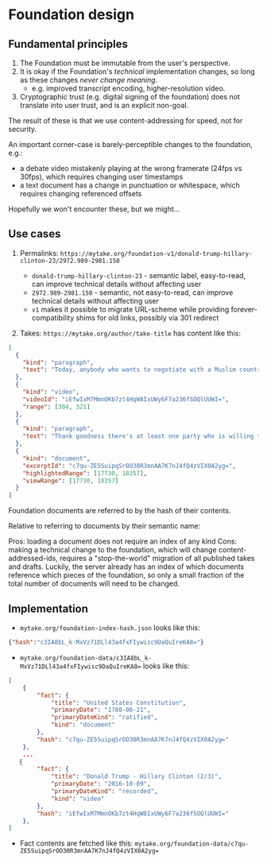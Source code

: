 # Foundation design

## Fundamental principles

1. The Foundation must be immutable from the user's perspective.
2. It is okay if the Foundation's *technical* implementation changes, so long as these changes *never change meaning*.
    - e.g. improved transcript encoding, higher-resolution video.
3. Cryptographic trust (e.g. digital signing of the foundation) does not translate into user trust, and is an explicit non-goal.

The result of these is that we use content-addressing for speed, not for security.

An important corner-case is barely-perceptible changes to the foundation, e.g.:

- a debate video mistakenly playing at the wrong framerate (24fps vs 30fps), which requires changing user timestamps
- a text document has a change in punctuation or whitespace, which requires changing referenced offsets

Hopefully we won't encounter these, but we might...

## Use cases

1. Permalinks: `https://mytake.org/foundation-v1/donald-trump-hillary-clinton-23/2972.989-2981.150`
    + `donald-trump-hillary-clinton-23` - semantic label, easy-to-read, can improve technical details without affecting user
    + `2972.989-2981.150` - semantic, not easy-to-read, can improve technical details without affecting user
    + `v1` makes it possible to migrate URL-scheme while providing forever-compatibility shims for old links, possibly via 301 redirect

2. Takes: `https://mytake.org/author/take-title` has content like this:

```json
[
  {
    "kind": "paragraph",
    "text": "Today, anybody who wants to negotiate with a Muslim country is \u201cweak\u201d."
  },
  {
    "kind": "video",
    "videoId": "iEfwIxM7MmnOKb7zt4HqW8IxUWy6F7a236fSOQlUUWI=",
    "range": [304, 321]
  },
  {
    "kind": "paragraph",
    "text": "Thank goodness there's at least one party who is willing to give peace a chance!"
  },
  {
    "kind": "document",
    "excerptId": "c7qu-ZE5SuipqSrOO30R3mnAA7K7nJ4fQ4zVIX0A2yg=",
    "highlightedRange": [17730, 18357],
    "viewRange": [17730, 18357]
  }
]
```

Foundation documents are referred to by the hash of their contents.

Relative to referring to documents by their semantic name:

Pros: loading a document does not require an index of any kind
Cons: making a technical change to the foundation, which will change content-addressed-ids, requires a "stop-the-world" migration of all published takes and drafts.  Luckily, the server already has an index of which documents reference which pieces of the foundation, so only a small fraction of the total number of documents will need to be changed.

## Implementation

- `mytake.org/foundation-index-hash.json` looks like this:

```json
{"hash":"c3IA8bL_k-MxVz71DLl43a4fxFIywisc9DaQuIreKA8="}
```

- `mytake.org/foundation-data/c3IA8bL_k-MxVz71DLl43a4fxFIywisc9DaQuIreKA8=` looks like this:

```json
[
    {
        "fact": {
            "title": "United States Constitution",
            "primaryDate": "1788-06-21",
            "primaryDateKind": "ratified",
            "kind": "document"
        },
        "hash": "c7qu-ZE5SuipqSrOO30R3mnAA7K7nJ4fQ4zVIX0A2yg="
    },
    ...
   {
        "fact": {
            "title": "Donald Trump - Hillary Clinton (2/3)",
            "primaryDate": "2016-10-09",
            "primaryDateKind": "recorded",
            "kind": "video"
        },
        "hash": "iEfwIxM7MmnOKb7zt4HqW8IxUWy6F7a236fSOQlUUWI="
    },
]
```

- Fact contents are fetched like this: `mytake.org/foundation-data/c7qu-ZE5SuipqSrOO30R3mnAA7K7nJ4fQ4zVIX0A2yg=`
